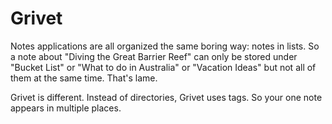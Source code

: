Grivet
=====

Notes applications are all organized the same boring way: notes in lists.
So a note about "Diving the Great Barrier Reef" can only be stored under "Bucket List" or "What to do in Australia" 
or "Vacation Ideas" but not all of them at the same time. That's lame.

Grivet is different. Instead of directories, Grivet uses tags. So your one note appears in multiple places.